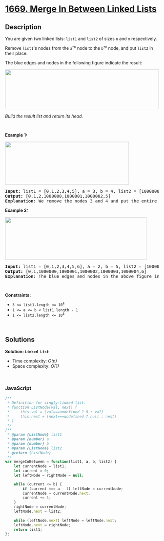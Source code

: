 # [1669. Merge In Between Linked Lists](https://leetcode.com/problems/merge-in-between-linked-lists)

## Description

<div class="xFUwe" data-track-load="description_content"><p>You are given two linked lists: <code>list1</code> and <code>list2</code> of sizes <code>n</code> and <code>m</code> respectively.</p>

<p>Remove <code>list1</code>'s nodes from the <code>a<sup>th</sup></code> node to the <code>b<sup>th</sup></code> node, and put <code>list2</code> in their place.</p>

<p>The blue edges and nodes in the following figure indicate the result:</p>
<img alt="" src="https://assets.leetcode.com/uploads/2020/11/05/fig1.png" style="height: 130px; width: 504px;">
<p><em>Build the result list and return its head.</em></p>

<p>&nbsp;</p>
<p><strong class="example">Example 1:</strong></p>
<img alt="" src="https://assets.leetcode.com/uploads/2020/11/05/merge_linked_list_ex1.png" style="width: 406px; height: 140px;">
<pre><strong>Input:</strong> list1 = [0,1,2,3,4,5], a = 3, b = 4, list2 = [1000000,1000001,1000002]
<strong>Output:</strong> [0,1,2,1000000,1000001,1000002,5]
<strong>Explanation:</strong> We remove the nodes 3 and 4 and put the entire list2 in their place. The blue edges and nodes in the above figure indicate the result.
</pre>

<p><strong class="example">Example 2:</strong></p>
<img alt="" src="https://assets.leetcode.com/uploads/2020/11/05/merge_linked_list_ex2.png" style="width: 463px; height: 140px;">
<pre><strong>Input:</strong> list1 = [0,1,2,3,4,5,6], a = 2, b = 5, list2 = [1000000,1000001,1000002,1000003,1000004]
<strong>Output:</strong> [0,1,1000000,1000001,1000002,1000003,1000004,6]
<strong>Explanation:</strong> The blue edges and nodes in the above figure indicate the result.
</pre>

<p>&nbsp;</p>
<p><strong>Constraints:</strong></p>

<ul>
	<li><code>3 &lt;= list1.length &lt;= 10<sup>4</sup></code></li>
	<li><code>1 &lt;= a &lt;= b &lt; list1.length - 1</code></li>
	<li><code>1 &lt;= list2.length &lt;= 10<sup>4</sup></code></li>
</ul>
</div>

<p>&nbsp;</p>

## Solutions

**Solution: `Linked List`**
- Time complexity: <em>O(n)</em>
- Space complexity: <em>O(1)</em>

<p>&nbsp;</p>

### **JavaScript**

```js
/**
 * Definition for singly-linked list.
 * function ListNode(val, next) {
 *     this.val = (val===undefined ? 0 : val)
 *     this.next = (next===undefined ? null : next)
 * }
 */
/**
 * @param {ListNode} list1
 * @param {number} a
 * @param {number} b
 * @param {ListNode} list2
 * @return {ListNode}
 */
var mergeInBetween = function(list1, a, b, list2) {
    let currentNode = list1;
    let current = 0;
    let leftNode = rightNode = null;

    while (current <= b) {
        if (current === a - 1) leftNode = currentNode;
        currentNode = currentNode.next;
        current += 1;
    }
    rightNode = currentNode;
    leftNode.next = list2;
    
    while (leftNode.next) leftNode = leftNode.next;
    leftNode.next = rightNode;
    return list1;
};
```
